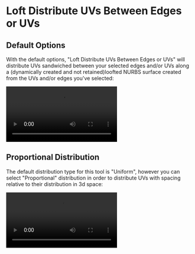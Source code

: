 # Loft Distribute UVs Between Edges or UVs

## Default Options

With the default options, "Loft Distribute UVs Between Edges or UVs"
will distribute UVs sandwiched between your selected edges and/or UVs along a
(dynamically created and not retained)loofted NURBS surface created from
the UVs and/or edges you've selected:

<p><video src="../../assets/videos/loft-distribute-uvs-between-edges-or-uvs.mp4" controls=true /></p>

## Proportional Distribution

The default distribution type for this tool is "Uniform", however you can
select "Proportional" distribution in order to distribute UVs with spacing
relative to their distribution in 3d space:

<p><video src="../../assets/videos/loft-distribute-uvs-between-edges-or-uvs-proportional.mp4" controls=true /></p>

